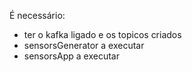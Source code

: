 É necessário:
 - ter o kafka ligado e os topicos criados
 - sensorsGenerator a executar
 - sensorsApp a executar